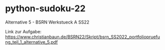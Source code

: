 # python-sudoku-22
Alternative 5 - BSRN Werkstueck A SS22




Link zur Aufgabe: https://www.christianbaun.de/BSRN22/Skript/bsrn_SS2022_portfoliopruefung_teil_1_alternative_5.pdf
